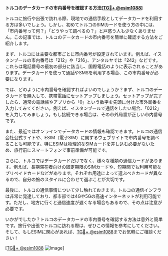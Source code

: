 **トルコのデータカードの市内番号を確認する方法[[TG💪+ @esim1088](https://t.me/s/esim1088)]**

トルコに旅行や出張で訪れる際、現地での通信手段としてデータカードを利用する方は多いでしょう。しかし、初めてトルコのSIMカードを使う方の中には、「市内番号って何？」「どうやって調べるの？」と戸惑う人も少なくありません。この記事では、トルコのデータカードの市内番号を簡単に確認する方法をご紹介します。

まず、トルコには主要な都市ごとに市内番号が設定されています。例えば、イスタンブールの市内番号は「212」や「216」、アンタルヤでは「242」などです。これらは電話番号の最初の部分に該当し、国際電話のように表示されることがあります。データカードを使って通話やSMSを利用する場合、この市内番号が必要になります。

では、どのように市内番号を確認すればよいのでしょうか？まず、トルコのデータカードを購入して、携帯電話にセットアップしましょう。セットアップが完了したら、通常の電話帳やアプリから「0」という数字を先頭に付けた市外局番を入力してみてください。例えば、イスタンブールで通話をしたい場合、「0212」を入力してみましょう。もし接続できる場合は、その市外局番が正しい市内番号です。

また、最近ではオンラインでデータカードの情報も確認できます。トルコの通信会社公式サイトや、ESIM（電子SIM）に関するウェブサイトで市内番号を調べることも可能です。特にESIMは物理的なSIMカードを差し込む必要がないため、旅行前にスマートフォンで事前準備が可能です。

さらに、トルコではデータカードだけでなく、様々な種類の通信カードがあります。例えば、長期滞在者向けの固定期限のSIMカードや、短期間でも利用可能なプリペイドカードなどがあります。それぞれ用途によって選ぶべきカードが異なるので、自分の旅のスタイルに合わせて選ぶことが大切です。

最後に、トルコの通信事情について少し触れておきます。トルコの通信インフラは非常に発達しており、都市部では4Gや5Gの高速インターネットが利用可能です。ただし、地方に行くと通信速度が遅くなる場合もあるので、その点は注意が必要です。

いかがでしたか？トルコのデータカードの市内番号を確認する方法は意外と簡単です。旅行や出張でトルコに訪れる際は、ぜひこの情報を参考にしてください。そして、もしESIMに関心があれば、[TG💪+ @esim1088](https://t.me/s/esim1088)までお気軽にご相談ください！

[[TG💪+ @esim1088](https://t.me/s/esim1088) ![Image](https://i.postimg.cc/Y0z9fWf4/image.png)]